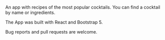 An app with recipes of the most popular cocktails. You can find a cocktail by name or ingredients.

The App was built with React and Bootstrap 5.

Bug reports and pull requests are welcome.